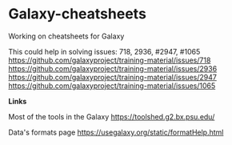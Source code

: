 # Galaxy-cheatsheets
Working on cheatsheets for Galaxy

This could help in solving issues: 
718, 2936, #2947, #1065 
https://github.com/galaxyproject/training-material/issues/718
https://github.com/galaxyproject/training-material/issues/2936
https://github.com/galaxyproject/training-material/issues/2947
https://github.com/galaxyproject/training-material/issues/1065 

**Links**

Most of the tools in the Galaxy
https://toolshed.g2.bx.psu.edu/

Data's formats page
https://usegalaxy.org/static/formatHelp.html
